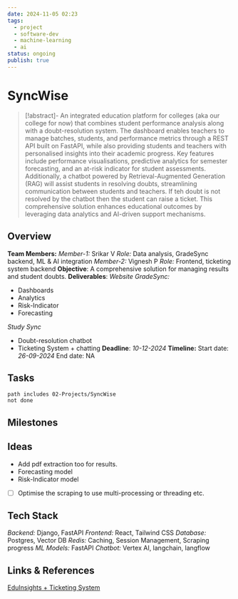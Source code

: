 ```yaml
---
date: 2024-11-05 02:23
tags:
  - project
  - software-dev
  - machine-learning
  - ai
status: ongoing
publish: true
---
```

# SyncWise

> [!abstract]-
> An integrated education platform for colleges (aka our college for now) that combines student performance analysis along with a doubt-resolution system. The dashboard enables teachers to manage batches, students, and performance metrics through a REST API built on FastAPI, while also providing students and teachers with personalised insights into their academic progress. Key features include performance visualisations, predictive analytics for semester forecasting, and an at-risk indicator for student assessments. Additionally, a chatbot powered by Retrieval-Augmented Generation (RAG) will assist students in resolving doubts, streamlining communication between students and teachers. If teh doubt is not resolved by the chatbot then the student can raise a ticket. This comprehensive solution enhances educational outcomes by leveraging data analytics and AI-driven support mechanisms. 

## Overview
**Team Members:** 
*Member-1:* Srikar V *Role:* Data analysis, GradeSync backend, ML & AI integration
*Member-2:* Vignesh P *Role:* Frontend, ticketing system backend
**Objective**: A comprehensive solution for managing results and student doubts.
**Deliverables**: 
*Website*
*GradeSync:*
- Dashboards
- Analytics 
- Risk-Indicator
- Forecasting 

*Study Sync*
- Doubt-resolution chatbot 
- Ticketing System + chatting
**Deadline**: *10-12-2024*
**Timeline:**
Start date: *26-09-2024*
End date: NA

## Tasks

```tasks
path includes 02-Projects/SyncWise
not done
```

## Milestones


## Ideas
- Add pdf extraction too for results.
- Forecasting model 
- Risk-Indicator model
- [ ] Optimise the scraping to use multi-processing or threading etc.

## Tech Stack 
*Backend:* Django, FastAPI
*Frontend:* React, Tailwind CSS 
*Database:* Postgres, Vector DB
*Redis:* Caching, Session Management, Scraping progress
*ML Models:* FastAPI 
*Chatbot:* Vertex AI, langchain, langflow
 
## Links & References
[EduInsights + Ticketing System](https://www.perplexity.ai/search/eduinsights-ticketing-system-bF3a3fRAQJ28F_4ooQQp_g)